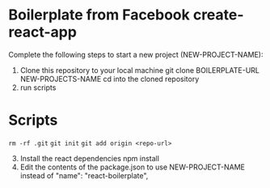 # Boilerplate from Facebook create-react-app

Complete the following steps to start a new project (NEW-PROJECT-NAME):

1. Clone this repository to your local machine git clone BOILERPLATE-URL NEW-PROJECTS-NAME
cd into the cloned repository
2. run scripts
# Scripts 
`rm -rf .git`
`git init`
`git add origin <repo-url>`

3. Install the react dependencies npm install
4. Edit the contents of the package.json to use NEW-PROJECT-NAME instead of "name": "react-boilerplate",
